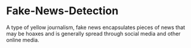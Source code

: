 # Fake-News-Detection

A type of yellow journalism, fake news encapsulates pieces of news that may be hoaxes and is generally spread through social media and other online media. 

